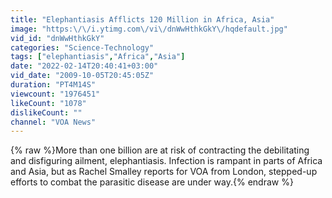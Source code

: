 ```yaml
---
title: "Elephantiasis Afflicts 120 Million in Africa, Asia"
image: "https:\/\/i.ytimg.com\/vi\/dnWwHthkGkY\/hqdefault.jpg"
vid_id: "dnWwHthkGkY"
categories: "Science-Technology"
tags: ["elephantiasis","Africa","Asia"]
date: "2022-02-14T20:40:41+03:00"
vid_date: "2009-10-05T20:45:05Z"
duration: "PT4M14S"
viewcount: "1976451"
likeCount: "1078"
dislikeCount: ""
channel: "VOA News"
---
```

{% raw %}More than one billion are at risk of contracting the debilitating and disfiguring ailment, elephantiasis.  Infection is rampant in parts of Africa and Asia, but as Rachel Smalley reports for VOA from London, stepped-up efforts to combat the parasitic disease are under way.{% endraw %}
